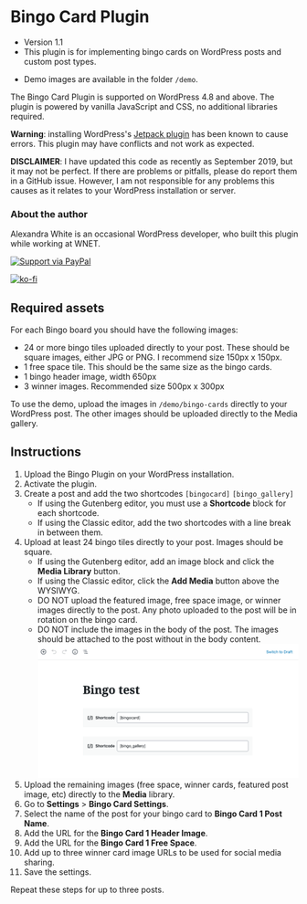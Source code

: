 # Bingo Card Plugin

* Version 1.1
* This plugin is for implementing bingo cards on WordPress posts and custom post types.
+ Demo images are available in the folder `/demo`.

The Bingo Card Plugin is supported on WordPress 4.8 and above. The plugin is powered by vanilla JavaScript and CSS, no additional libraries required.

**Warning**: installing WordPress's <a href="https://jetpack.com">Jetpack plugin</a> has been known to cause errors. This plugin may have conflicts and not work as expected. 

**DISCLAIMER**: I have updated this code as recently as September 2019, but it may not be perfect. If there are problems or pitfalls, please do report them in a GitHub issue. However, I am not responsible for any problems this causes as it relates to your WordPress installation or server.

### About the author

Alexandra White is an occasional WordPress developer, who built this plugin while working at WNET.

[![Support via PayPal](https://cdn.rawgit.com/twolfson/paypal-github-button/1.0.0/dist/button.svg)](https://www.paypal.me/heyawhite/)


[![ko-fi](https://www.ko-fi.com/img/githubbutton_sm.svg)](https://ko-fi.com/A244AFZ)

## Required assets

For each Bingo board you should have the following images:

* 24 or more bingo tiles uploaded directly to your post. These should be square images, either JPG or PNG. I recommend size 150px x 150px.
* 1 free space tile. This should be the same size as the bingo cards.
* 1 bingo header image, width 650px
* 3 winner images. Recommended size 500px x 300px

To use the demo, upload the images in `/demo/bingo-cards` directly to your WordPress post. The other images should be uploaded directly to the Media gallery.

## Instructions

1. Upload the Bingo Plugin on your WordPress installation.
1. Activate the plugin.
1. Create a post and add the two shortcodes `[bingocard]` `[bingo_gallery]`
   + If using the Gutenberg editor, you must use a **Shortcode** block for each shortcode.
   + If using the Classic editor, add the two shortcodes with a line break in between them.
1. Upload at least 24 bingo tiles directly to your post. Images should be square.
   + If using the Gutenberg editor, add an image block and click the **Media Library** button.
   + If using the Classic editor, click the **Add Media** button above the WYSIWYG.
   + DO NOT upload the featured image, free space image, or winner images directly to the post. Any photo uploaded to the post will be in rotation on the bingo card.
   + DO NOT include the images in the body of the post. The images should be attached to the post without in the body content.
   ![](bingo-post.png)
1. Upload the remaining images (free space, winner cards, featured post image, etc) directly to the **Media** library.
1. Go to **Settings** > **Bingo Card Settings**.
1. Select the name of the post for your bingo card to **Bingo Card 1 Post Name**.
1. Add the URL for the **Bingo Card 1 Header Image**.
1. Add the URL for the **Bingo Card 1 Free Space**.
1. Add up to three winner card image URLs to be used for social media sharing.
1. Save the settings.

Repeat these steps for up to three posts.

